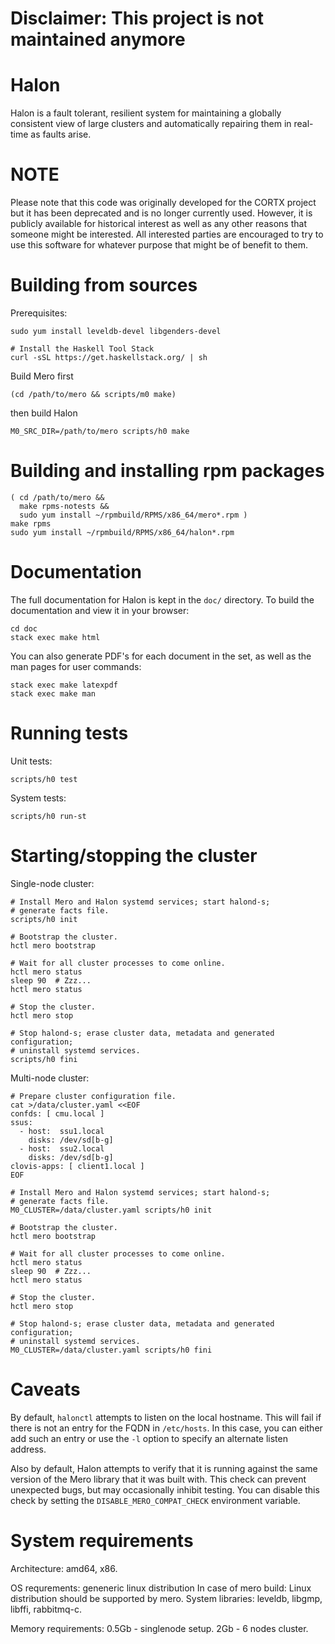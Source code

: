 # Disclaimer: This project is not maintained anymore
# Halon

Halon is a fault tolerant, resilient system for maintaining a globally
consistent view of large clusters and automatically repairing them in
real-time as faults arise.

# NOTE

Please note that this code was originally developed for the CORTX project but it has been deprecated and is no longer currently used. However, it is publicly available for historical interest as well as any other reasons that someone might be interested. All interested parties are encouraged to try to use this software for whatever purpose that might be of benefit to them.

# Building from sources

Prerequisites:

```shell
sudo yum install leveldb-devel libgenders-devel

# Install the Haskell Tool Stack
curl -sSL https://get.haskellstack.org/ | sh
```

Build Mero first

```shell
(cd /path/to/mero && scripts/m0 make)
```

then build Halon

```shell
M0_SRC_DIR=/path/to/mero scripts/h0 make
```

# Building and installing rpm packages

```shell
( cd /path/to/mero &&
  make rpms-notests &&
  sudo yum install ~/rpmbuild/RPMS/x86_64/mero*.rpm )
make rpms
sudo yum install ~/rpmbuild/RPMS/x86_64/halon*.rpm
```

# Documentation

The full documentation for Halon is kept in the `doc/` directory. To
build the documentation and view it in your browser:

```shell
cd doc
stack exec make html
```

You can also generate PDF's for each document in the set, as well as
the man pages for user commands:

```shell
stack exec make latexpdf
stack exec make man
```

# Running tests

Unit tests:

```shell
scripts/h0 test
```

System tests:

```shell
scripts/h0 run-st
```

# Starting/stopping the cluster

Single-node cluster:

```shell
# Install Mero and Halon systemd services; start halond-s;
# generate facts file.
scripts/h0 init

# Bootstrap the cluster.
hctl mero bootstrap

# Wait for all cluster processes to come online.
hctl mero status
sleep 90  # Zzz...
hctl mero status

# Stop the cluster.
hctl mero stop

# Stop halond-s; erase cluster data, metadata and generated configuration;
# uninstall systemd services.
scripts/h0 fini
```

Multi-node cluster:

```shell
# Prepare cluster configuration file.
cat >/data/cluster.yaml <<EOF
confds: [ cmu.local ]
ssus:
  - host:  ssu1.local
    disks: /dev/sd[b-g]
  - host:  ssu2.local
    disks: /dev/sd[b-g]
clovis-apps: [ client1.local ]
EOF

# Install Mero and Halon systemd services; start halond-s;
# generate facts file.
M0_CLUSTER=/data/cluster.yaml scripts/h0 init

# Bootstrap the cluster.
hctl mero bootstrap

# Wait for all cluster processes to come online.
hctl mero status
sleep 90  # Zzz...
hctl mero status

# Stop the cluster.
hctl mero stop

# Stop halond-s; erase cluster data, metadata and generated configuration;
# uninstall systemd services.
M0_CLUSTER=/data/cluster.yaml scripts/h0 fini
```

# Caveats

By default, `halonctl` attempts to listen on the local hostname. This
will fail if there is not an entry for the FQDN in `/etc/hosts`. In
this case, you can either add such an entry or use the `-l` option to
specify an alternate listen address.

Also by default, Halon attempts to verify that it is running against the
same version of the Mero library that it was built with. This check can
prevent unexpected bugs, but may occasionally inhibit testing. You can disable
this check by setting the `DISABLE_MERO_COMPAT_CHECK` environment variable.

# System requirements

Architecture: amd64, x86.

OS requrements: geneneric linux distribution
  In case of mero build: Linux distribution should be supported by mero.
  System libraries: leveldb, libgmp, libffi, rabbitmq-c.

Memory requirements:
   0.5Gb - singlenode setup.
   2Gb   - 6 nodes cluster.
